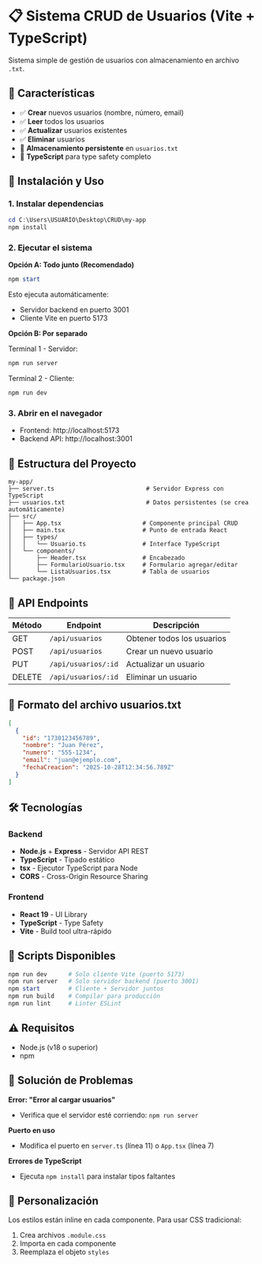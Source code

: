 # 📋 Sistema CRUD de Usuarios (Vite + TypeScript)

Sistema simple de gestión de usuarios con almacenamiento en archivo `.txt`.

## 🎯 Características

- ✅ **Crear** nuevos usuarios (nombre, número, email)
- ✅ **Leer** todos los usuarios
- ✅ **Actualizar** usuarios existentes
- ✅ **Eliminar** usuarios
- 💾 **Almacenamiento persistente** en `usuarios.txt`
- 🔷 **TypeScript** para type safety completo

## 🚀 Instalación y Uso

### 1. Instalar dependencias

```powershell
cd C:\Users\USUARIO\Desktop\CRUD\my-app
npm install
```

### 2. Ejecutar el sistema

**Opción A: Todo junto (Recomendado)**

```powershell
npm start
```

Esto ejecuta automáticamente:
- Servidor backend en puerto 3001
- Cliente Vite en puerto 5173

**Opción B: Por separado**

Terminal 1 - Servidor:
```powershell
npm run server
```

Terminal 2 - Cliente:
```powershell
npm run dev
```

### 3. Abrir en el navegador

- Frontend: http://localhost:5173
- Backend API: http://localhost:3001

## 📁 Estructura del Proyecto

```
my-app/
├── server.ts                          # Servidor Express con TypeScript
├── usuarios.txt                       # Datos persistentes (se crea automáticamente)
├── src/
│   ├── App.tsx                       # Componente principal CRUD
│   ├── main.tsx                      # Punto de entrada React
│   ├── types/
│   │   └── Usuario.ts                # Interface TypeScript
│   └── components/
│       ├── Header.tsx                # Encabezado
│       ├── FormularioUsuario.tsx     # Formulario agregar/editar
│       └── ListaUsuarios.tsx         # Tabla de usuarios
└── package.json
```

## 🔌 API Endpoints

| Método | Endpoint              | Descripción              |
|--------|-----------------------|--------------------------|
| GET    | `/api/usuarios`       | Obtener todos los usuarios |
| POST   | `/api/usuarios`       | Crear un nuevo usuario   |
| PUT    | `/api/usuarios/:id`   | Actualizar un usuario    |
| DELETE | `/api/usuarios/:id`   | Eliminar un usuario      |

## 💾 Formato del archivo usuarios.txt

```json
[
  {
    "id": "1730123456789",
    "nombre": "Juan Pérez",
    "numero": "555-1234",
    "email": "juan@ejemplo.com",
    "fechaCreacion": "2025-10-28T12:34:56.789Z"
  }
]
```

## 🛠️ Tecnologías

### Backend
- **Node.js** + **Express** - Servidor API REST
- **TypeScript** - Tipado estático
- **tsx** - Ejecutor TypeScript para Node
- **CORS** - Cross-Origin Resource Sharing

### Frontend
- **React 19** - UI Library
- **TypeScript** - Type Safety
- **Vite** - Build tool ultra-rápido

## 📝 Scripts Disponibles

```powershell
npm run dev      # Solo cliente Vite (puerto 5173)
npm run server   # Solo servidor backend (puerto 3001)
npm start        # Cliente + Servidor juntos
npm run build    # Compilar para producción
npm run lint     # Linter ESLint
```

## ⚠️ Requisitos

- Node.js (v18 o superior)
- npm

## 🐛 Solución de Problemas

**Error: "Error al cargar usuarios"**
- Verifica que el servidor esté corriendo: `npm run server`

**Puerto en uso**
- Modifica el puerto en `server.ts` (línea 11) o `App.tsx` (línea 7)

**Errores de TypeScript**
- Ejecuta `npm install` para instalar tipos faltantes

## 🎨 Personalización

Los estilos están inline en cada componente. Para usar CSS tradicional:
1. Crea archivos `.module.css`
2. Importa en cada componente
3. Reemplaza el objeto `styles`
